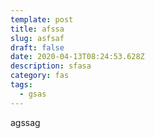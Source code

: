 ```yaml
---
template: post
title: afssa
slug: asfsaf
draft: false
date: 2020-04-13T08:24:53.628Z
description: sfasa
category: fas
tags:
  - gsas
---
```

agssag